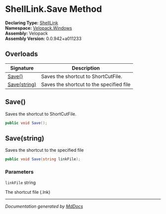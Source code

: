 ﻿<!--  
  <auto-generated>   
    The contents of this file were generated by a tool.  
    Changes to this file may be list if the file is regenerated  
  </auto-generated>   
-->

# ShellLink.Save Method

**Declaring Type:** [ShellLink](../index.md)  
**Namespace:** [Velopack.Windows](../../index.md)  
**Assembly:** Velopack  
**Assembly Version:** 0.0.942+a011233

## Overloads

| Signature                   | Description                              |
| --------------------------- | ---------------------------------------- |
| [Save()](#save)             | Saves the shortcut to ShortCutFile.      |
| [Save(string)](#savestring) | Saves the shortcut to the specified file |

## Save()

Saves the shortcut to ShortCutFile.

```csharp
public void Save();
```

## Save(string)

Saves the shortcut to the specified file

```csharp
public void Save(string linkFile);
```

### Parameters

`linkFile`  string

The shortcut file (.lnk)

___

*Documentation generated by [MdDocs](https://github.com/ap0llo/mddocs)*
